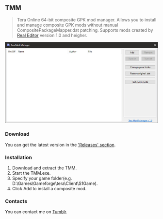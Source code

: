 ## TMM
> Tera Online 64-bit composite GPK mod manager. Allows you to install and manage composite GPK mods without manual CompositePackageMapper.dat patching.
> Supports mods created by [Real Editor](https://github.com/VenoMKO/RealEditor) version 1.0 and heigher.

![Header Image](.gitresources/header.jpg)

### Download

You can get the latest version in the ['Releases' section](https://github.com/VenoMKO/TMM/releases).

### Installation

1. Download and extract the TMM.
2. Start the TMM.exe.
3. Specify your game folder(e.g. D:\Games\Gameforge\tera\Client\S1Game).
4. Click Add to install a composite mod.

### Contacts

You can contact me on [Tumblr](https://yupimods.tumblr.com/).
